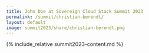 ```yaml
---
title: John Doe at Sovereign Cloud Stack Summit 2023
permalink: /summit/christian-berendt/
layout: default
image: summit2023/share/christian-berendt.png
---
```


{% include_relative summit2023-content.md %}
